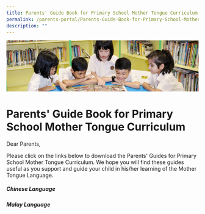 ```yaml
---
title: Parents' Guide Book for Primary School Mother Tongue Curriculum
permalink: /parents-portal/Parents-Guide-Book-for-Primary-School-Mother-Tongue-Curriculum/
description: ""
---
```

![](/images/banner.gif)

Parents' Guide Book for Primary School Mother Tongue Curriculum
===============================================================

Dear Parents,  
  
Please click on the links below to download the Parents' Guides for Primary School Mother Tongue Curriculum. We hope you will find these guides useful as you support and guide your child in his/her learning of the Mother Tongue Language.

##### **Chinese Language**


##### **Malay Language**
